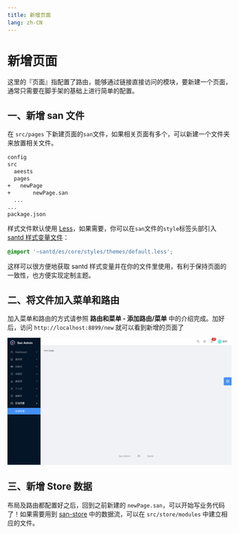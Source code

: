 ```yaml
---
title: 新增页面
lang: zh-CN
---
```

# 新增页面

这里的『页面』指配置了路由，能够通过链接直接访问的模块，要新建一个页面，通常只需要在脚手架的基础上进行简单的配置。

## 一、新增 san 文件

在 `src/pages` 下新建页面的`san`文件，如果相关页面有多个，可以新建一个文件夹来放置相关文件。

```
config
src
  aeests
  pages
+   newPage
+   	newPage.san
  ...
...
package.json
```

样式文件默认使用 [Less](https://less.bootcss.com/)，如果需要，你可以在`san`文件的`style`标签头部引入 [santd 样式变量文件](https://github.com/ecomfe/santd/blob/master/src/core/styles/themes/default.less)：

```css
@import '~santd/es/core/styles/themes/default.less';
```

这样可以很方便地获取 santd 样式变量并在你的文件里使用，有利于保持页面的一致性，也方便实现定制主题。

## 二、将文件加入菜单和路由

加入菜单和路由的方式请参照 **路由和菜单 - 添加路由/菜单** 中的介绍完成。加好后，访问 `http://localhost:8899/new` 就可以看到新增的页面了

<img src="../assets/newpage.png" alt="layout"  />

## 三、新增 Store 数据

布局及路由都配置好之后，回到之前新建的 `newPage.san`，可以开始写业务代码了！如果需要用到 [san-store](https://github.com/baidu/san-store) 中的数据流，可以在 `src/store/modules` 中建立相应的文件。


